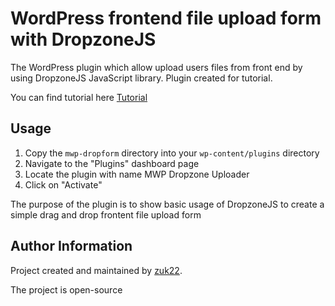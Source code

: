 # WordPress frontend file upload form with DropzoneJS

The WordPress plugin which allow upload users files from front end by using DropzoneJS JavaScript library. Plugin created for tutorial. 

You can find tutorial here [Tutorial](https://mwp-development.com/wordpress-frontend-file-upload-form-dropzonejs/)

## Usage

1. Copy the `mwp-dropform` directory into your `wp-content/plugins` directory
2. Navigate to the "Plugins" dashboard page
3. Locate the plugin with name MWP Dropzone Uploader
4. Click on "Activate"

The purpose of the plugin is to show basic usage of DropzoneJS to create a simple drag and drop frontent file upload form

## Author Information

Project created and maintained by [zuk22](https://mwp-development.com).

The project is open-source